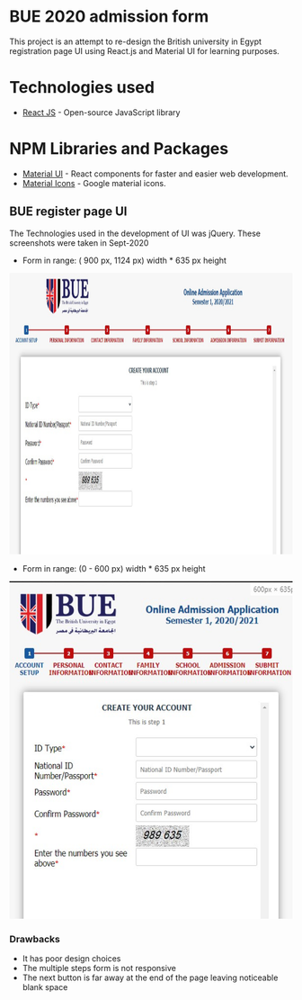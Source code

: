 # BUE 2020 admission form 
This project is an attempt to re-design the British university in Egypt registration page UI using React.js and Material UI for learning purposes.

# Technologies used 
* [React JS](https://reactjs.org/) - Open-source JavaScript library

# NPM Libraries and Packages
* [Material UI](https://material-ui.com/) - React components for faster and easier web development.
* [Material Icons](https://www.npmjs.com/package/@material-ui/icons) - Google material icons.

## BUE register page UI
The Technologies used in the development of UI was jQuery.
These screenshots were taken in Sept-2020

* Form in range: ( 900 px, 1124 px) width * 635 px height
<img src="https://github.com/AmrAhmedA/BUE-RegisterForm/blob/master/src/images/Online_Admission.jpg?raw=true" width="850" height="500">

* Form in range: (0 - 600 px) width * 635 px height  
<img src="https://github.com/AmrAhmedA/BUE-RegisterForm/blob/master/src/images/600px.jpg" width="600" height="600">

### Drawbacks 
* It has poor design choices
* The multiple steps form is not responsive
* The next button is far away at the end of the page leaving noticeable blank space
